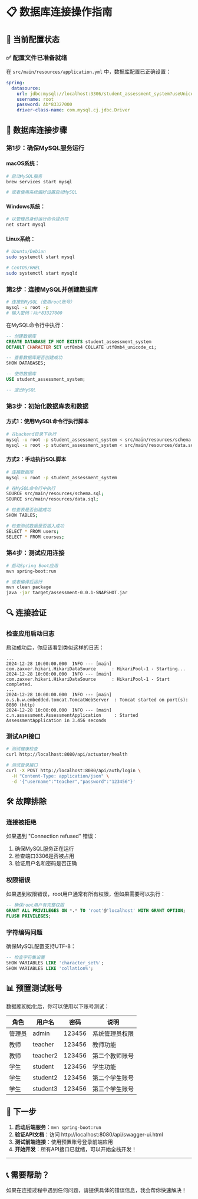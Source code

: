 # 📋 数据库连接操作指南

## 🎯 当前配置状态

### ✅ 配置文件已准备就绪
在 `src/main/resources/application.yml` 中，数据库配置已正确设置：
```yaml
spring:
  datasource:
    url: jdbc:mysql://localhost:3306/student_assessment_system?useUnicode=true&characterEncoding=utf8&useSSL=false&serverTimezone=Asia/Shanghai&allowPublicKeyRetrieval=true
    username: root
    password: Ab*83327000
    driver-class-name: com.mysql.cj.jdbc.Driver
```

## 🚀 数据库连接步骤

### 第1步：确保MySQL服务运行

#### macOS系统：
```bash
# 启动MySQL服务
brew services start mysql

# 或者使用系统偏好设置启动MySQL
```

#### Windows系统：
```bash
# 以管理员身份运行命令提示符
net start mysql
```

#### Linux系统：
```bash
# Ubuntu/Debian
sudo systemctl start mysql

# CentOS/RHEL
sudo systemctl start mysqld
```

### 第2步：连接MySQL并创建数据库

```bash
# 连接到MySQL（使用root账号）
mysql -u root -p
# 输入密码：Ab*83327000
```

在MySQL命令行中执行：
```sql
-- 创建数据库
CREATE DATABASE IF NOT EXISTS student_assessment_system 
DEFAULT CHARACTER SET utf8mb4 COLLATE utf8mb4_unicode_ci;

-- 查看数据库是否创建成功
SHOW DATABASES;

-- 使用数据库
USE student_assessment_system;

-- 退出MySQL
```

### 第3步：初始化数据库表和数据

#### 方式1：使用MySQL命令行执行脚本
```bash
# 在backend目录下执行
mysql -u root -p student_assessment_system < src/main/resources/schema.sql
mysql -u root -p student_assessment_system < src/main/resources/data.sql
```

#### 方式2：手动执行SQL脚本
```bash
# 连接数据库
mysql -u root -p student_assessment_system

# 在MySQL命令行中执行
SOURCE src/main/resources/schema.sql;
SOURCE src/main/resources/data.sql;

# 检查表是否创建成功
SHOW TABLES;

# 检查测试数据是否插入成功
SELECT * FROM users;
SELECT * FROM courses;
```

### 第4步：测试应用连接

```bash
# 启动Spring Boot应用
mvn spring-boot:run

# 或者编译后运行
mvn clean package
java -jar target/assessment-0.0.1-SNAPSHOT.jar
```

## 🔍 连接验证

### 检查应用启动日志
启动成功后，你应该看到类似这样的日志：
```
...
2024-12-28 10:00:00.000  INFO --- [main] com.zaxxer.hikari.HikariDataSource      : HikariPool-1 - Starting...
2024-12-28 10:00:00.000  INFO --- [main] com.zaxxer.hikari.HikariDataSource      : HikariPool-1 - Start completed.
...
2024-12-28 10:00:00.000  INFO --- [main] o.s.b.w.embedded.tomcat.TomcatWebServer  : Tomcat started on port(s): 8080 (http)
2024-12-28 10:00:00.000  INFO --- [main] c.n.assessment.AssessmentApplication     : Started AssessmentApplication in 3.456 seconds
```

### 测试API接口
```bash
# 测试健康检查
curl http://localhost:8080/api/actuator/health

# 测试登录接口
curl -X POST http://localhost:8080/api/auth/login \
  -H "Content-Type: application/json" \
  -d '{"username":"teacher","password":"123456"}'
```

## 🛠️ 故障排除

### 连接被拒绝
如果遇到 "Connection refused" 错误：
1. 确保MySQL服务正在运行
2. 检查端口3306是否被占用
3. 验证用户名和密码是否正确

### 权限错误
如果遇到权限错误，root用户通常有所有权限，但如果需要可以执行：
```sql
-- 确保root用户有完整权限
GRANT ALL PRIVILEGES ON *.* TO 'root'@'localhost' WITH GRANT OPTION;
FLUSH PRIVILEGES;
```

### 字符编码问题
确保MySQL配置支持UTF-8：
```sql
-- 检查字符集设置
SHOW VARIABLES LIKE 'character_set%';
SHOW VARIABLES LIKE 'collation%';
```

## 📊 预置测试账号

数据库初始化后，你可以使用以下账号测试：

| 角色  | 用户名      | 密码     | 说明      |
|-----|----------|--------|---------|
| 管理员 | admin    | 123456 | 系统管理员权限 |
| 教师  | teacher  | 123456 | 教师功能    |
| 教师  | teacher2 | 123456 | 第二个教师账号 |
| 学生  | student  | 123456 | 学生功能    |
| 学生  | student2 | 123456 | 第二个学生账号 |
| 学生  | student3 | 123456 | 第三个学生账号 |

## 🎯 下一步

1. **启动后端服务**：`mvn spring-boot:run`
2. **验证API文档**：访问 http://localhost:8080/api/swagger-ui.html
3. **测试前端连接**：使用预置账号登录前端应用
4. **开始开发**：所有API接口已就绪，可以开始全栈开发！

---

## 📞 需要帮助？

如果在连接过程中遇到任何问题，请提供具体的错误信息，我会帮你快速解决！ 